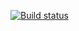 [![Build status](https://ci.appveyor.com/api/projects/status/bx49s3w1gjwwljpn/branch/main?svg=true)](https://ci.appveyor.com/project/bataltsevV/testcardapplcationform/branch/main)

